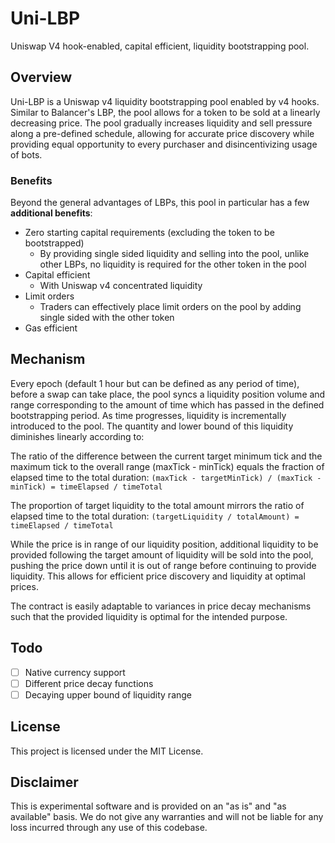 # Uni-LBP

Uniswap V4 hook-enabled, capital efficient, liquidity bootstrapping pool.

## Overview

Uni-LBP is a Uniswap v4 liquidity bootstrapping pool enabled by v4 hooks. Similar to Balancer's LBP, the pool allows for a token to be sold at a linearly decreasing price. The pool gradually increases liquidity and sell pressure along a pre-defined schedule, allowing for accurate price discovery while providing equal opportunity to every purchaser and disincentivizing usage of bots.

### Benefits

Beyond the general advantages of LBPs, this pool in particular has a few **additional benefits**:

- Zero starting capital requirements (excluding the token to be bootstrapped)
    - By providing single sided liquidity and selling into the pool, unlike other LBPs, no liquidity is required for the other token in the pool
- Capital efficient
    - With Uniswap v4 concentrated liquidity
- Limit orders
    - Traders can effectively place limit orders on the pool by adding single sided with the other token
- Gas efficient

## Mechanism

Every epoch (default 1 hour but can be defined as any period of time), before a swap can take place, the pool syncs a liquidity position volume and range corresponding to the amount of time which has passed in the defined bootstrapping period. As time progresses, liquidity is incrementally introduced to the pool. The quantity and lower bound of this liquidity diminishes linearly according to:

The ratio of the difference between the current target minimum tick and the maximum tick to the overall range (maxTick - minTick) equals the fraction of elapsed time to the total duration:
`(maxTick - targetMinTick) / (maxTick - minTick) = timeElapsed / timeTotal`

The proportion of target liquidity to the total amount mirrors the ratio of elapsed time to the total duration:
`(targetLiquidity / totalAmount) = timeElapsed / timeTotal`

While the price is in range of our liquidity position, additional liquidity to be provided following the target amount of liquidity will be sold into the pool, pushing the price down until it is out of range before continuing to provide liquidity. This allows for efficient price discovery and liquidity at optimal prices.

The contract is easily adaptable to variances in price decay mechanisms such that the provided liquidity is optimal for the intended purpose.

## Todo

- [ ] Native currency support
- [ ] Different price decay functions
- [ ] Decaying upper bound of liquidity range

## License

This project is licensed under the MIT License.

## Disclaimer

This is experimental software and is provided on an "as is" and "as available" basis. We do not give any warranties and will not be liable for any loss incurred through any use of this codebase.